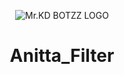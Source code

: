 
<p align="center">
<img src="https://envs.sh/52v.jpg
" alt="Mr.KD BOTZZ LOGO">
</p>
<h1 align="center">
  <b>Anitta_Filter</b>
</h1>

